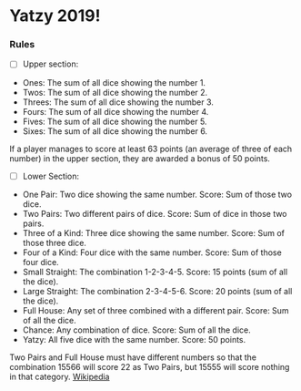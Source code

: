 # Yatzy 2019!


### Rules
- [ ] Upper section:

- Ones: The sum of all dice showing the number 1.
- Twos: The sum of all dice showing the number 2.
- Threes: The sum of all dice showing the number 3.
- Fours: The sum of all dice showing the number 4.
- Fives: The sum of all dice showing the number 5.
- Sixes: The sum of all dice showing the number 6.

If a player manages to score at least 63 points (an average of three of each number) in the upper section, they are awarded a bonus of 50 points.

- [ ] Lower Section:

- One Pair: Two dice showing the same number. Score: Sum of those two dice.
- Two Pairs: Two different pairs of dice. Score: Sum of dice in those two pairs.
- Three of a Kind: Three dice showing the same number. Score: Sum of those three dice.
- Four of a Kind: Four dice with the same number. Score: Sum of those four dice.
- Small Straight: The combination 1-2-3-4-5. Score: 15 points (sum of all the dice).
- Large Straight: The combination 2-3-4-5-6. Score: 20 points (sum of all the dice).
- Full House: Any set of three combined with a different pair. Score: Sum of all the dice.
- Chance: Any combination of dice. Score: Sum of all the dice.
- Yatzy: All five dice with the same number. Score: 50 points.

Two Pairs and Full House must have different numbers so that the combination 15566 will score 22 as Two Pairs, but 15555 will score nothing in that category. [Wikipedia](https://en.wikipedia.org/wiki/Yatzy) 

